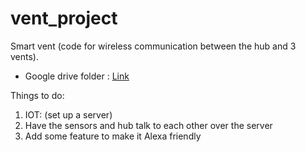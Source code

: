 # vent_project
Smart vent (code for wireless communication between the hub and 3 vents).
- Google drive folder : [Link](https://drive.google.com/drive/folders/1sO0xiiqUqPqd2Zk1IK6XJ6xKX3QAvM5O?usp=sharing)

Things to do:
1. IOT: (set up a server)
2. Have the sensors and hub talk to each other over the server 
3. Add some feature to make it Alexa friendly

